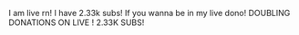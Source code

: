 I am live rn! I have 2.33k subs!
If you wanna be in my live dono!
DOUBLING DONATIONS ON LIVE ! 2.33K SUBS!

